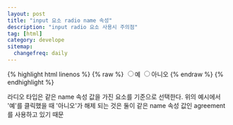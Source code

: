 ```yaml
---
layout: post
title: "input 요소 radio name 속성"
description: "input radio 요소 사용시 주의점"
tag: [html]
category: develope
sitemap:
  changefreq: daily
---
```

 
{% highlight html linenos %}
{% raw %}
<label for="radio-1"><input type="radio" name="agreement" id="radio-1"/>예</label>
<label for="radio-2"><input type="radio" name="agreement" id="radio-2"/>아니오</label>
{% endraw %}
{% endhighlight %}

라디오 타입은 같은 name 속성 값을 가진 요소를 기준으로 선택한다.
위의 예시에서 '예'를 클릭했을 때 '아니오'가 해제 되는 것은 둘이 같은 name 속성 값인 agreement를 사용하고 있기 때문
